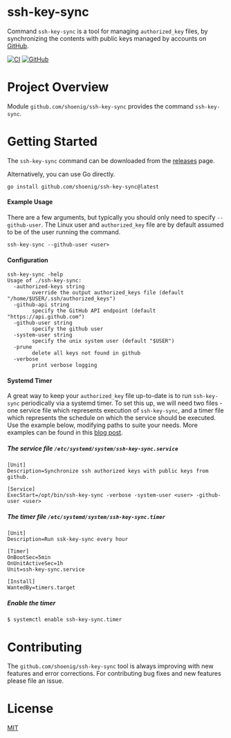 ssh-key-sync
============

Command `ssh-key-sync` is a tool for managing `authorized_key` files, by synchronizing
the contents with public keys managed by accounts on [GitHub](https://docs.github.com/en/rest/users/keys).

[![CI](https://github.com/shoenig/ssh-key-sync/actions/workflows/ci.yml/badge.svg)](https://github.com/shoenig/ssh-key-sync/actions/workflows/ci.yml)
[![GitHub](https://img.shields.io/github/license/shoenig/ssh-key-sync.svg)](LICENSE)

# Project Overview

Module `github.com/shoenig/ssh-key-sync` provides the command `ssh-key-sync`.

# Getting Started

The `ssh-key-sync` command can be downloaded from the [releases](https://github.com/shoenig/ssh-key-sync/releases) page.

Alternatively, you can use Go directly.
```shell
go install github.com/shoenig/ssh-key-sync@latest
```

#### Example Usage

There are a few arguments, but typically you should only need to specify `--github-user`.
The Linux user and `authorized_key` file are by default assumed to be of the user
running the command.

```shell
ssh-key-sync --github-user <user>
```

#### Configuration

```shell
ssh-key-sync -help
Usage of ./ssh-key-sync:
  -authorized-keys string
    	override the output authorized_keys file (default "/home/$USER/.ssh/authorized_keys")
  -github-api string
    	specify the GitHub API endpoint (default "https://api.github.com")
  -github-user string
    	specify the github user
  -system-user string
    	specify the unix system user (default "$USER")
  -prune
        delete all keys not found in github
  -verbose
    	print verbose logging
```

#### Systemd Timer
A great way to keep your `authorized_key` file up-to-date is to run `ssh-key-sync`
periodically via a systemd timer. To set this up, we will need two files - one service
file which represents execution of `ssh-key-sync`, and a timer file which represents
the schedule on which the service should be executed. Use the example below, modifying
paths to suite your needs. More examples can be found in this [blog post](https://jason.the-graham.com/2013/03/06/how-to-use-systemd-timers/).

##### The service file `/etc/systemd/system/ssh-key-sync.service`
```
[Unit]
Description=Synchronize ssh authorized keys with public keys from github.

[Service]
ExecStart=/opt/bin/ssh-key-sync -verbose -system-user <user> -github-user <user>
```

##### The timer file `/etc/systemd/system/ssh-key-sync.timer`
```
[Unit]
Description=Run ssk-key-sync every hour

[Timer]
OnBootSec=5min
OnUnitActiveSec=1h
Unit=ssh-key-sync.service

[Install]
WantedBy=timers.target
```

##### Enable the timer
```
$ systemctl enable ssh-key-sync.timer
```

# Contributing

The `github.com/shoenig/ssh-key-sync` tool is always improving with new features
and error corrections. For contributing bug fixes and new features please file an issue.

# License
[MIT](https://raw.githubusercontent.com/shoenig/ssh-key-sync/master/LICENSE)
